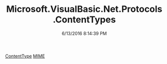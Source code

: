 ﻿---
title: Microsoft.VisualBasic.Net.Protocols.ContentTypes
date: 6/13/2016 8:14:39 PM
---

[ContentType](T-Microsoft.VisualBasic.Net.Protocols.ContentTypes.ContentType.html)
[MIME](T-Microsoft.VisualBasic.Net.Protocols.ContentTypes.MIME.html)

